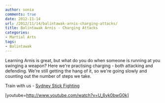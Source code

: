 ```yaml
---
author: sonia
comments: true
date: 2012-11-14
url: /2012/11/14/balintawak-arnis-charging-attacks/
title: Balintawak Arnis - Charging Attacks
categories:
- Martial Arts
tags:
- Balintawak
---
```


Learning Arnis is great, but what do you do when someone is running at you swinging a weapon? Here we're practising charging - both attacking and defending. We're still getting the hang of it, so we're going slowly and counting out the number of steps we take.

Train with us - [Sydney Stick Fighting](http://www.meetup.com/sydney-stick-fighting)

[youtube=http://www.youtube.com/watch?v=U_6yk0bwG0k]


